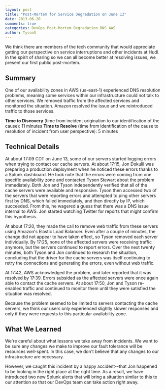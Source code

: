```yaml
---
layout: post
title: "Post-Mortem for Service Degradation on June 13"
date: 2013-06-20
comments: true
categories: DevOps Post-Mortem Degradation DNS AWS
author: TysonS
---
```


We think there are members of the tech community that would appreciate getting our perspective on service interruptions and other incidents at Hudl. In the spirit of sharing so we can all become better at resolving issues, we present our first public post-mortem.

Summary
---
One of our availability zones in AWS (us-east-1) experienced DNS resolution problems, meaning some services within our infrastructure could not talk to other services. We removed traffic from the affected services and monitored the situation. Amazon resolved the issue and we reintroduced traffic to those services.

**Time to Discovery** (time from incident origination to our identification of the cause): 11 minutes
**Time to Resolve** (time from identification of the cause to resolution of incident from user perspective): 5 minutes

Technical Details
---
At about 17:09 CDT on June 13, some of our servers started logging errors when trying to contact our cache servers. At about 17:15, Jon Dokulil was preparing a production deployment when he noticed these errors thanks to a Splunk dashboard. He took note that the errors were coming from one specific availability zone and contacted Tyson Stewart about the problem immediately. Both Jon and Tyson independently verified that all of the cache servers were available and responsive. Tyson then accessed two of the servers that were reporting errors and attempted to ping other servers first by DNS, which failed immediately, and then directly by IP, which succeeded. From this, he wagered a guess that there was a DNS issue internal to AWS. Jon started watching Twitter for reports that might confirm this hypothesis.

At about 17:20, they made the call to remove web traffic from these servers using Amazon's Elastic Load Balancer. Even after a couple of minutes, the change did not appear to have taken effect, so Tyson removed each server individually. By 17:25, none of the affected servers were receiving traffic anymore, but the servers continued to report errors. Over the next twenty minutes, both Tyson and Jon continued to research the situation, concluding that the driver for the cache servers was itself continuing to retry the connections and generating the errors, even without web traffic.

At 17:42, AWS acknowledged the problem, and later reported that it was resolved by 17:39. Errors subsided as the affected servers were once again able to contact the cache servers. At about 17:50, Jon and Tyson re-enabled traffic and continued to monitor them until they were satisfied the situation was resolved.

Because the problem seemed to be limited to servers contacting the cache servers, we think our users only experienced slightly slower responses and only if they were requests to this particular availability zone.

What We Learned
---
We're careful about what lessons we take away from incidents. We want to be sure any changes we make to improve our fault tolerance will be resources well-spent. In this case, we don't believe that any changes to our infrastructure are necessary.

However, we caught this incident by a happy accident--that Jon happened to be looking in the right place at the right time. As a result, we have introduced two new Splunk alerts that will bring a situation similar to this to our attention so that our DevOps team can take action right away.
